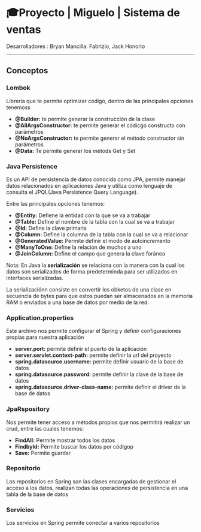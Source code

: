 # 🎓Proyecto | Miguelo | Sistema de ventas  

Desarrolladores : Bryan Mancilla. Fabrizio, Jack Honorio

----------------------------------------------
## Conceptos

### Lombok 
Librería que te permite optimizar código, dentro de las principales opciones tenemoss

- **@Builder:** te permite generar la construcción de la clase
- **@AllArgsConstructor:** te permite generar el códicgo constructo con parámetros
- **@NoArgsConstructor:** te permite generar el método constructor sin parámetros
- **@Data:** Te permite generar los métods Get y Set

### Java Persistence
Es un API de persistencia de datos conocida como JPA, permite manejar datos relacionados en aplicaciones Java y utiliza como lenguaje de consulta el JPQL(Java Persistence Query Language).

Entre las principales opciones tenemos:
- **@Entity:** Defiene la entidad con la que se va a trabajar
- **@Table:** Define el nombre de la tabla con la cual se va a trabajar
- **@Id:** Define la clave primaria
- **@Column:** Define la columna de la tabla con la cual se va a relacionar
- **@GeneratedValue:** Permite definir el modo de autoincremento
- **@ManyToOne:** Define la relación de muchos a uno
- **@JoinColumn:** Define el campo que genera la clave foránea

Nota: En Java la **serialización** se relaciona con la manera con la cual los datos son serializados de forma predeterminda para ser utilizados en interfaces serializadas.

La serializaciónn consiste en convertir los obketos de una clase en secuencia de bytes para que estos puedan ser almacenados en la memoria RAM o enviados a una base de datos por medio de la red.


### **Application.properties** 
Este archivo nos permite configurar el Spring y definir configuraciones propias para nuestra aplicación
- **server.port:** permite definir el puerto de la aplicación
- **server.servlet.context-path:** permite definir la url del proyecto
- **spring.datasource.username:** permite definir usuario de la base de datos
- **spring.datasource.password:** permite definir la clave de la base de datos
- **spring.datasource.driver-class-name:** permite definir el driver de la base de datos

### JpaRspository
Nos permite tener acceso a métodos propios que nos permitirá realizar un crud, entre las cuales tenemos:
- **FindAll:** Permite mostrar todos los datos
- **FindbyId:** Permite buscar los datos por códigop
- **Save:** Permite guardar

### Repositorio
Los repositorios en Spring son las clases encargadas de gestionar el acceso a los datos, realizan todas las operaciones de persistencia en una tabla de la base de datos

### Servicios
Los servicios en Spring permite conectar a varios repositorios